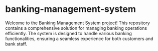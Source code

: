 # banking-management-system
Welcome to the Banking Management System project! This repository contains a comprehensive solution for managing banking operations efficiently. The system is designed to handle various banking functionalities, ensuring a seamless experience for both customers and bank staff.
